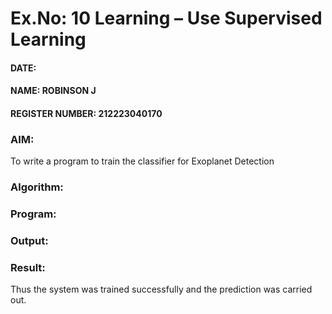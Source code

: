 # Ex.No: 10 Learning – Use Supervised Learning  

#### DATE:                         
#### NAME: ROBINSON J
#### REGISTER NUMBER: 212223040170

### AIM: 
To write a program to train the classifier for Exoplanet Detection

###  Algorithm:

### Program:


### Output:


### Result:
Thus the system was trained successfully and the prediction was carried out.
